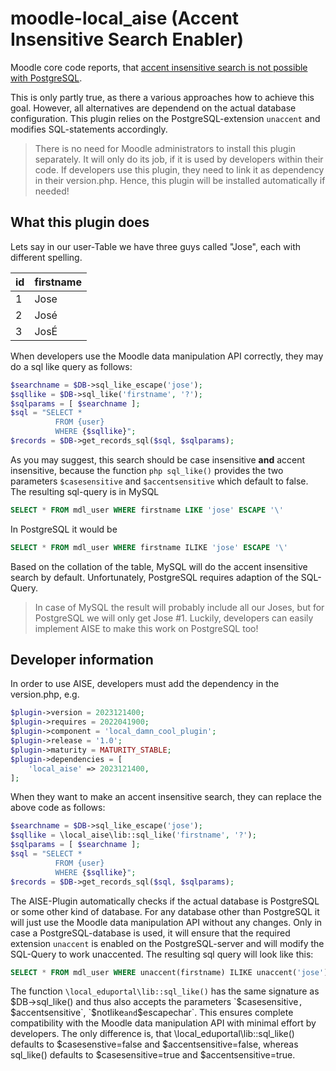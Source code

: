 # moodle-local_aise (Accent Insensitive Search Enabler)

Moodle core code reports, that [accent insensitive search is not possible with PostgreSQL](https://github.com/moodle/moodle/blob/a891866cbd1dc1e106bcf1fb808ea144b8fb9cf3/lib/dml/pgsql_native_moodle_database.php#L1480). 

This is only partly true, as there a various approaches how to achieve this goal. However, all alternatives are dependend
on the actual database configuration. This plugin relies on the PostgreSQL-extension `unaccent` and modifies SQL-statements
accordingly.

> There is no need for Moodle administrators to install this plugin separately. It will only do its job, if it is used by
> developers within their code. If developers use this plugin, they need to link it as dependency in their version.php.
> Hence, this plugin will be installed automatically if needed!

## What this plugin does

Lets say in our user-Table we have three guys called "Jose", each with different spelling.

| id | firstname |
| -- |-----------|
|  1 | Jose      |
|  2 | José      |
|  3 | JosÉ      |

When developers use the Moodle data manipulation API correctly, they may do a sql like query as follows:

```php
$searchname = $DB->sql_like_escape('jose');
$sqllike = $DB->sql_like('firstname', '?');
$sqlparams = [ $searchname ];
$sql = "SELECT *
          FROM {user}
          WHERE {$sqllike}";
$records = $DB->get_records_sql($sql, $sqlparams);          
```

As you may suggest, this search should be case insensitive **and** accent insensitive, because the function `php sql_like()`
provides the two parameters `$casesensitive` and `$accentsensitive` which default to false. The resulting sql-query is in
MySQL

```sql
SELECT * FROM mdl_user WHERE firstname LIKE 'jose' ESCAPE '\'
```

In PostgreSQL it would be

```sql
SELECT * FROM mdl_user WHERE firstname ILIKE 'jose' ESCAPE '\'
```

Based on the collation of the table, MySQL will do the accent insensitive search by default. Unfortunately, PostgreSQL
requires adaption of the SQL-Query.

> In case of MySQL the result will probably include all our Joses, but for PostgreSQL we will only get Jose #1.
> Luckily, developers can easily implement AISE to make this work on PostgreSQL too!

## Developer information

In order to use AISE, developers must add the dependency in the version.php, e.g.

```php
$plugin->version = 2023121400;
$plugin->requires = 2022041900;
$plugin->component = 'local_damn_cool_plugin';
$plugin->release = '1.0';
$plugin->maturity = MATURITY_STABLE;
$plugin->dependencies = [
    'local_aise' => 2023121400,
];
```

When they want to make an accent insensitive search, they can replace the above code as follows:

```php
$searchname = $DB->sql_like_escape('jose');
$sqllike = \local_aise\lib::sql_like('firstname', '?');
$sqlparams = [ $searchname ];
$sql = "SELECT *
          FROM {user}
          WHERE {$sqllike}";
$records = $DB->get_records_sql($sql, $sqlparams);          
```

The AISE-Plugin automatically checks if the actual database is PostgreSQL or some other kind of database. For any database
other than PostgreSQL it will just use the Moodle data manipulation API without any changes. Only in case a PostgreSQL-database
is used, it will ensure that the required extension `unaccent` is enabled on the PostgreSQL-server and will modify the SQL-Query to work unaccented.
The resulting sql query will look like this:
```sql
SELECT * FROM mdl_user WHERE unaccent(firstname) ILIKE unaccent('jose') ESCAPE '\'
```

The function `\local_eduportal\lib::sql_like()` has the same signature as $DB->sql_like() and thus also accepts the parameters `$casesensitive`, `$accentsensitive`, `$notlike` and `$escapechar`. This ensures complete compatibility with the Moodle data manipulation API with minimal effort by developers.
The only difference is, that \local_eduportal\lib::sql_like() defaults to $casesenstive=false and $accentsensitive=false, whereas sql_like() defaults to $casesensitive=true and $accentsensitive=true.
